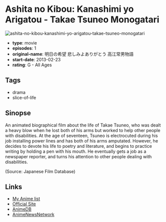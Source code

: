 # Ashita no Kibou: Kanashimi yo Arigatou - Takae Tsuneo Monogatari

![ashita-no-kibou-kanashimi-yo-arigatou-takae-tsuneo-monogatari](https://cdn.myanimelist.net/images/anime/8/59721.jpg)

-   **type**: movie
-   **episodes**: 1
-   **original-name**: 明日の希望 悲しみよありがとう 高江常男物語
-   **start-date**: 2013-02-23
-   **rating**: G - All Ages

## Tags

-   drama
-   slice-of-life

## Sinopse

An animated biographical film about the life of Takae Tsuneo, who was dealt a heavy blow when he lost both of his arms but worked to help other people with disabilities.
At the age of seventeen, Tsuneo is electrocuted during his job installing power lines and has both of his arms amputated. However, he decides to devote his life to poetry and literature, and begins to practice writing by holding a pen with his mouth. He eventually gets a job as a newspaper reporter, and turns his attention to other people dealing with disabilities.

(Source: Japanese Film Database)

## Links

-   [My Anime list](https://myanimelist.net/anime/23031/Ashita_no_Kibou__Kanashimi_yo_Arigatou_-_Takae_Tsuneo_Monogatari)
-   [Official Site](http://www.gendaipro.com/kibou/)
-   [AnimeDB](http://anidb.info/perl-bin/animedb.pl?show=anime&aid=9567)
-   [AnimeNewsNetwork](http://www.animenewsnetwork.com/encyclopedia/anime.php?id=15165)
